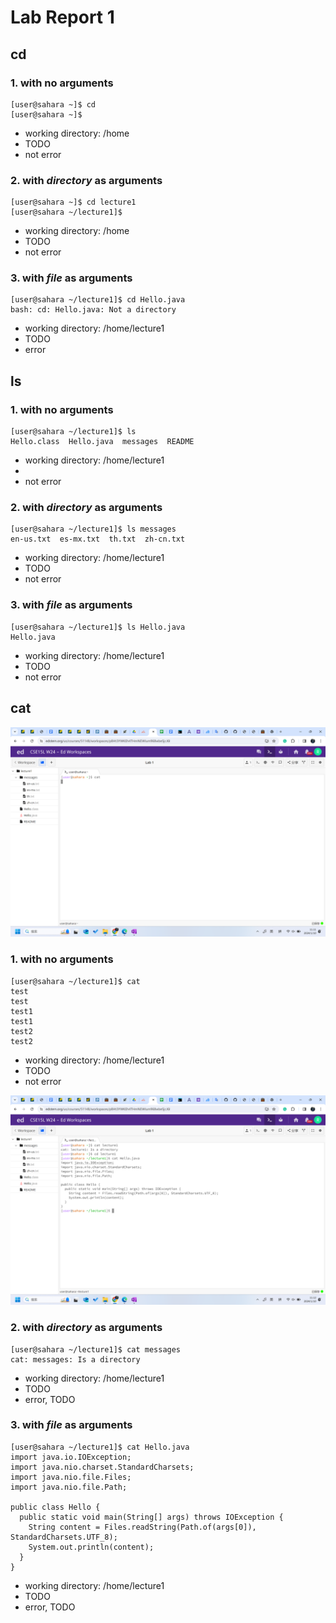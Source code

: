 # Lab Report 1
## cd

### 1. with no arguments
```
[user@sahara ~]$ cd
[user@sahara ~]$
```
  * working directory: /home
  * TODO
  * not error

### 2. with *directory* as arguments
```
[user@sahara ~]$ cd lecture1
[user@sahara ~/lecture1]$
```
  * working directory: /home
  * TODO
  * not error

### 3. with *file* as arguments
```
[user@sahara ~/lecture1]$ cd Hello.java
bash: cd: Hello.java: Not a directory
```
  * working directory: /home/lecture1
  * TODO
  * error


## ls

### 1. with no arguments
```
[user@sahara ~/lecture1]$ ls 
Hello.class  Hello.java  messages  README
```
  * working directory: /home/lecture1
  * 
  * not error

### 2. with *directory* as arguments
```
[user@sahara ~/lecture1]$ ls messages
en-us.txt  es-mx.txt  th.txt  zh-cn.txt
```
  * working directory: /home/lecture1
  * TODO
  * not error

### 3. with *file* as arguments
```
[user@sahara ~/lecture1]$ ls Hello.java
Hello.java
```
  * working directory: /home/lecture1
  * TODO
  * not error

## cat
![Image](cat1.png)
### 1. with no arguments
```
[user@sahara ~/lecture1]$ cat
test
test
test1
test1
test2
test2
```
  * working directory: /home/lecture1
  * TODO
  * not error

![Image](cat2.png)
### 2. with *directory* as arguments
```
[user@sahara ~/lecture1]$ cat messages
cat: messages: Is a directory
```
  * working directory: /home/lecture1
  * TODO
  * error, TODO

### 3. with *file* as arguments
```
[user@sahara ~/lecture1]$ cat Hello.java
import java.io.IOException;
import java.nio.charset.StandardCharsets;
import java.nio.file.Files;
import java.nio.file.Path;

public class Hello {
  public static void main(String[] args) throws IOException {
    String content = Files.readString(Path.of(args[0]), StandardCharsets.UTF_8);    
    System.out.println(content);
  }
}
```
  * working directory: /home/lecture1
  * TODO
  * error, TODO

